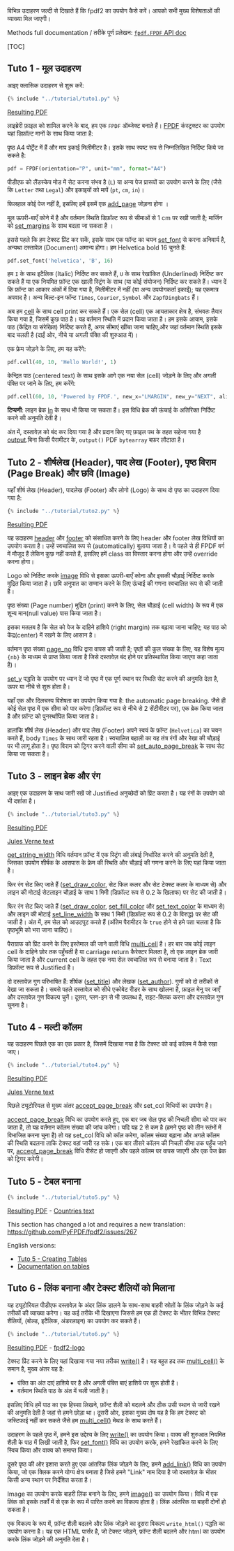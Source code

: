 विभिन्न उदाहरण जल्दी से दिखाते हैं कि fpdf2 का उपयोग कैसे करें। आपको सभी मुख्य विशेषताओं की व्याख्या मिल जाएगी।

Methods full documentation / तरीके पूर्ण प्रलेखन: [`fpdf.FPDF` API doc](https://pyfpdf.github.io/fpdf2/fpdf/fpdf.html#fpdf.fpdf.FPDF)

[TOC]

## Tuto 1 - मूल उदाहरण ##

आइए क्लासिक उदाहरण से शुरू करें:

```python
{% include "../tutorial/tuto1.py" %}
```

[Resulting PDF](https://github.com/PyFPDF/fpdf2/raw/master/tutorial/tuto1.pdf)

लाइब्रेरी फ़ाइल को शामिल करने के बाद, हम एक `FPDF` ऑब्जेक्ट बनाते हैं।
[FPDF](fpdf/fpdf.html#fpdf.fpdf.FPDF) कंस्ट्रक्टर का उपयोग यहां डिफ़ॉल्ट मानों के साथ किया जाता है:

पृष्ठ A4 पोर्ट्रेट में हैं और माप इकाई मिलीमीटर है।
इसके साथ स्पष्ट रूप से निम्नलिखित निर्दिष्ट किये जा सकते है:

```python
pdf = FPDF(orientation="P", unit="mm", format="A4")
```

पीडीएफ को लैंडस्केप मोड में सेट करना संभव है (`L`) या अन्य पेज प्रारूपों का उपयोग करने के लिए
(जैसे कि `Letter` तथा `Legal`) और इकाइयों को मापें (`pt`, `cm`, `in`)।

फिलहाल कोई पेज नहीं है, इसलिए हमें इसमें एक [add_page](fpdf/fpdf.html#fpdf.fpdf.FPDF.add_page) जोड़ना होगा ।

मूल ऊपरी-बाएँ कोने में है और वर्तमान स्थिति डिफ़ॉल्ट रूप से सीमाओं से 1 cm पर रखी जाती है; मार्जिन को [set_margins](fpdf/fpdf.html#fpdf.fpdf.FPDF.set_margins)
के साथ बदला जा सकता है ।

इससे पहले कि हम टेक्स्ट प्रिंट कर सकें, इसके साथ एक फॉन्ट का चयन [set_font](fpdf/fpdf.html#fpdf.fpdf.FPDF.set_font) से करना अनिवार्य है, अन्यथा दस्तावेज़ (Document) अमान्य होगा।
हम Helvetica bold 16 चुनते हैं:

```python
pdf.set_font('helvetica', 'B', 16)
```

हम `I` के साथ इटैलिक (Italic) निर्दिष्ट कर सकते हैं, `U` के साथ रेखांकित (Underlined) निर्दिष्ट कर सकते हैं या एक नियमित फ़ॉन्ट
एक खाली स्ट्रिंग के साथ (या कोई संयोजन) निर्दिष्ट कर सकते हैं। ध्यान दें कि फ़ॉन्ट का आकार अंकों में दिया गया है, मिलीमीटर में नहीं (या अन्य उपयोगकर्ता इकाई); यह एकमात्र अपवाद है।
अन्य बिल्ट-इन फॉन्ट `Times`, `Courier`, `Symbol` और `ZapfDingbats` हैं।

अब हम [cell](fpdf/fpdf.html#fpdf.fpdf.FPDF.cell) के साथ cell print कर सकते हैं। 
एक सेल (cell) एक आयताकार क्षेत्र है, संभवतः तैयार किया गया है, जिसमें कुछ पाठ है। यह वर्तमान स्थिति में प्रदान किया जाता है।
हम इसके आयाम, इसके पाठ (केंद्रित या संरेखित) निर्दिष्ट करते हैं, अगर सीमाएं
खींचा जाना चाहिए,और जहां वर्तमान स्थिति इसके बाद चलती है (दाईं ओर,
नीचे या अगली पंक्ति की शुरुआत में)।

एक फ्रेम जोड़ने के लिए, हम यह करेंगे:

```python
pdf.cell(40, 10, 'Hello World!', 1)
```

केन्द्रित पाठ (centered text) के साथ इसके आगे एक नया सेल (cell) जोड़ने के लिए और अगली पंक्ति पर जाने के लिए, हम
करेंगे:

```python
pdf.cell(60, 10, 'Powered by FPDF.', new_x="LMARGIN", new_y="NEXT", align='C')
```

**टिप्पणी**: लाइन ब्रेक [ln](fpdf/fpdf.html#fpdf.fpdf.FPDF.ln) के साथ भी किया जा सकता हैं। इस
विधि ब्रेक की ऊंचाई के अतिरिक्त निर्दिष्ट करने की अनुमति देती है।

अंत में, दस्तावेज़ को बंद कर दिया गया है और प्रदान किए गए फ़ाइल पथ के तहत सहेजा गया है
[output](fpdf/fpdf.html#fpdf.fpdf.FPDF.output).बिना किसी पैरामीटर के, `output()`
PDF `bytearray` बफ़र लौटाता है।

## Tuto 2 - शीर्षलेख (Header), पाद लेख (Footer), पृष्ठ विराम (Page Break) और छवि (Image) ##

यहाँ शीर्ष लेख (Header), पादलेख (Footer) और लोगो (Logo) के साथ दो पृष्ठ का उदाहरण दिया गया है:

```python
{% include "../tutorial/tuto2.py" %}
```

[Resulting PDF](https://github.com/PyFPDF/fpdf2/raw/master/tutorial/tuto2.pdf)

यह उदाहरण [header](fpdf/fpdf.html#fpdf.fpdf.FPDF.header) और [footer](fpdf/fpdf.html#fpdf.fpdf.FPDF.footer) को संसाधित करने के लिए header और footer लेख विधियों का उपयोग करता है।
उन्हें स्वचालित रूप से (automatically) बुलाया जाता है। वे पहले से ही FPDF वर्ग में मौजूद हैं लेकिन कुछ नहीं करते हैं,
इसलिए हमें class का विस्तार करना होगा और उन्हें override करना होगा।

Logo को निर्दिष्ट करके [image](fpdf/fpdf.html#fpdf.fpdf.FPDF.image) विधि से इसका ऊपरी-बाएँ कोना और इसकी चौड़ाई निर्दिष्ट करके मुद्रित किया जाता है। 
छवि अनुपात का सम्मान करने के लिए ऊंचाई की गणना स्वचालित रूप से की जाती है।

पृष्ठ संख्या (Page number) मुद्रित (print) करने के लिए, सेल चौड़ाई (cell width) के रूप में एक शून्य मान(null value) पास किया जाता है। 

इसका मतलब है कि सेल को पेज के दाहिने हाशिये (right margin) तक बढ़ाया जाना चाहिए; यह पाठ को केंद्र(center) में रखने के लिए आसान है। 

वर्तमान पृष्ठ संख्या [page_no](fpdf/fpdf.html#fpdf.fpdf.FPDF.page_no) विधि द्वारा वापस की जाती है; पृष्ठों की कुल संख्या के लिए, यह विशेष मूल्य `{nb}` के माध्यम से प्राप्त किया जाता है जिसे दस्तावेज़
बंद होने पर प्रतिस्थापित किया जाएगा कहा जाता है)।

[set_y](fpdf/fpdf.html#fpdf.fpdf.FPDF.set_y) पद्धति के उपयोग पर ध्यान दें जो पृष्ठ में एक पूर्ण स्थान पर स्थिति सेट करने की अनुमति देता है, ऊपर या नीचे से शुरू होता है।

यहाँ एक और दिलचस्प विशेषता का उपयोग किया गया है: the automatic page breaking. 
जैसे ही कोई सेल पृष्ठ में एक सीमा को पार करेगा (डिफ़ॉल्ट रूप से नीचे से 2 सेंटीमीटर पर), एक ब्रेक किया जाता है और फ़ॉन्ट को पुनर्स्थापित किया जाता है। 

हालांकि शीर्ष लेख (Header) और पाद लेख (Footer) अपने स्वयं के फ़ॉन्ट (`Helvetica`) का चयन करते हैं, body `Times` के साथ जारी रहता है।
स्वचालित बहाली का यह तंत्र रंगों और रेखा की चौड़ाई पर भी लागू होता है।
पृष्ठ विराम को ट्रिगर करने वाली सीमा को [set_auto_page_break](fpdf/fpdf.html#fpdf.fpdf.FPDF.set_auto_page_break) के साथ सेट किया जा सकता है।


## Tuto 3 - लाइन ब्रेक और रंग ##

आइए एक उदाहरण के साथ जारी रखें जो Justified अनुच्छेदों को प्रिंट करता है। यह रंगों के उपयोग को भी दर्शाता है।

```python
{% include "../tutorial/tuto3.py" %}
```

[Resulting PDF](https://github.com/PyFPDF/fpdf2/raw/master/tutorial/tuto3.pdf)

[Jules Verne text](https://github.com/PyFPDF/fpdf2/raw/master/tutorial/20k_c1.txt)

[get_string_width](fpdf/fpdf.html#fpdf.fpdf.FPDF.get_string_width) विधि वर्तमान फ़ॉन्ट में एक स्ट्रिंग की लंबाई निर्धारित करने की अनुमति देती है, 
जिसका उपयोग शीर्षक के आसपास के फ्रेम की स्थिति और चौड़ाई की गणना करने के लिए यहां किया जाता है।

फिर रंग सेट किए जाते हैं ([set_draw_color](fpdf/fpdf.html#fpdf.fpdf.FPDF.set_draw_color), सेट फिल कलर और सेट टेक्स्ट कलर के माध्यम से) और लाइन की मोटाई सेटलाइन चौड़ाई के साथ 1 मिमी (डिफ़ॉल्ट रूप से 0.2 के खिलाफ) पर सेट की जाती है।

फिर रंग सेट किए जाते हैं ([set_draw_color](fpdf/fpdf.html#fpdf.fpdf.FPDF.set_draw_color), [set_fill_color](fpdf/fpdf.html#fpdf.fpdf.FPDF.set_fill_color) और [set_text_color](fpdf/fpdf.html#fpdf.fpdf.FPDF.set_text_color) के माध्यम से) और लाइन की मोटाई [set_line_width](fpdf/fpdf.html#fpdf.fpdf.FPDF.set_line_width) के साथ 1 मिमी (डिफ़ॉल्ट रूप से 0.2 के विरुद्ध) पर सेट की जाती है। 
अंत में, हम सेल को आउटपुट करते हैं (अंतिम पैरामीटर के `true` होने से हमे पता चलता है कि पृष्ठभूमि को भरा जाना चाहिए)।

पैराग्राफ को प्रिंट करने के लिए इस्तेमाल की जाने वाली विधि [multi_cell](fpdf/fpdf.html#fpdf.fpdf.FPDF.multi_cell) है।
हर बार जब कोई लाइन cell के दाहिने छोर तक पहुँचती है या carriage return कैरेक्टर मिलता है, तो एक लाइन ब्रेक जारी किया जाता है और current cell के तहत एक नया सेल स्वचालित रूप से बनाया जाता है। Text डिफ़ॉल्ट रूप से Justified है।

दो दस्तावेज़ गुण परिभाषित हैं: शीर्षक
([set_title](fpdf/fpdf.html#fpdf.fpdf.FPDF.set_title)) और लेखक 
([set_author](fpdf/fpdf.html#fpdf.fpdf.FPDF.set_author)). गुणों को दो तरीकों से देखा जा सकता है।
सबसे पहले दस्तावेज़ को सीधे एक्रोबेट रीडर के साथ खोलना है, फ़ाइल मेनू पर जाएँ
और दस्तावेज़ गुण विकल्प चुनें। दूसरा, प्लग-इन से भी उपलब्ध है, राइट-क्लिक करना और दस्तावेज़ गुण चुनना है।

## Tuto 4 - मल्टी कॉलम ##

 यह उदाहरण पिछले एक का एक प्रकार है, जिसमें दिखाया गया है कि टेक्स्ट को कई कॉलम में कैसे रखा जाए।
 
```python
{% include "../tutorial/tuto4.py" %}
```

[Resulting PDF](https://github.com/PyFPDF/fpdf2/raw/master/tutorial/tuto4.pdf)

[Jules Verne text](https://github.com/PyFPDF/fpdf2/raw/master/tutorial/20k_c1.txt)

पिछले ट्यूटोरियल से मुख्य अंतर [accept_page_break](fpdf/fpdf.html#fpdf.fpdf.FPDF.accept_page_break) और set_col विधियों का उपयोग है।

[accept_page_break](fpdf/fpdf.html#fpdf.fpdf.FPDF.accept_page_break) विधि का उपयोग करते हुए, एक बार जब सेल पृष्ठ की निचली सीमा को पार कर जाता है, तो यह वर्तमान कॉलम संख्या की जांच करेगा।
यदि यह 2 से कम है (हमने पृष्ठ को तीन स्तंभों में विभाजित करना चुना है) तो यह set_col विधि को कॉल करेगा,
कॉलम संख्या बढ़ाना और अगले कॉलम की स्थिति बदलना ताकि टेक्स्ट वहां जारी रह सके।
एक बार तीसरे कॉलम की निचली सीमा तक पहुँच जाने पर, [accept_page_break](fpdf/fpdf.html#fpdf.fpdf.FPDF.accept_page_break) विधि रीसेट हो जाएगी और पहले कॉलम पर वापस जाएगी और एक पेज ब्रेक को ट्रिगर करेगी।


## Tuto 5 - टेबल बनाना ##

```python
{% include "../tutorial/tuto5.py" %}
```

[Resulting PDF](https://github.com/PyFPDF/fpdf2/raw/master/tutorial/tuto5.pdf) -
[Countries text](https://github.com/PyFPDF/fpdf2/raw/master/tutorial/countries.txt)

This section has changed a lot and requires a new translation: https://github.com/PyFPDF/fpdf2/issues/267

English versions:

* [Tuto 5 - Creating Tables](https://pyfpdf.github.io/fpdf2/Tutorial.html#tuto-5-creating-tables)
* [Documentation on tables](https://pyfpdf.github.io/fpdf2/Tables.html)

## Tuto 6 - लिंक बनाना और टेक्स्ट शैलियों को मिलाना ##

यह ट्यूटोरियल पीडीएफ दस्तावेज़ के अंदर लिंक डालने के साथ-साथ बाहरी स्रोतों के लिंक जोड़ने के कई तरीकों की व्याख्या करेगा।
 यह कई तरीके भी दिखाएगा जिससे हम एक ही टेक्स्ट के भीतर विभिन्न टेक्स्ट शैलियों, (बोल्ड, इटैलिक, अंडरलाइन) का उपयोग कर सकते हैं।
 
```python
{% include "../tutorial/tuto6.py" %}
```

[Resulting PDF](https://github.com/PyFPDF/fpdf2/raw/master/tutorial/tuto6.pdf) -
[fpdf2-logo](https://raw.githubusercontent.com/PyFPDF/fpdf2/master/docs/fpdf2-logo.png)

टेक्स्ट प्रिंट करने के लिए यहां दिखाया गया नया तरीका [write()](https://pyfpdf.github.io/fpdf2/fpdf/fpdf.html#fpdf.fpdf.FPDF.write) है। यह बहुत हद तक [multi_cell()](https://pyfpdf.github.io/fpdf2/fpdf/fpdf.html#fpdf.fpdf.FPDF.multi_cell) के समान है, मुख्य अंतर यह है:
- पंक्ति का अंत दाएं हाशिये पर है और अगली पंक्ति बाएं हाशिये पर शुरू होती है।
- वर्तमान स्थिति पाठ के अंत में चली जाती है।

इसलिए विधि हमें पाठ का एक हिस्सा लिखने, फ़ॉन्ट शैली को बदलने और ठीक उसी स्थान से जारी रखने की अनुमति देती है जहां से हमने छोड़ा था।
दूसरी ओर, इसका मुख्य दोष यह है कि हम टेक्स्ट को जस्टिफाई नहीं कर सकते जैसे हम [multi_cell()](https://pyfpdf.github.io/fpdf2/fpdf/fpdf.html#fpdf.fpdf.FPDF.multi_cell) मेथड के साथ करते हैं।

उदाहरण के पहले पृष्ठ में, हमने इस उद्देश्य के लिए [write()](https://pyfpdf.github.io/fpdf2/fpdf/fpdf.html#fpdf.fpdf.FPDF.write) का उपयोग किया। वाक्य की शुरुआत नियमित शैली के पाठ में लिखी जाती है, फिर [set_font()](https://pyfpdf.github.io/fpdf2/fpdf/fpdf.html#fpdf.fpdf.FPDF.set_font) विधि का उपयोग करके, हमने रेखांकित करने के लिए स्विच किया और वाक्य को समाप्त किया।

दूसरे पृष्ठ की ओर इशारा करते हुए एक आंतरिक लिंक जोड़ने के लिए, हमने  [add_link()](https://pyfpdf.github.io/fpdf2/fpdf/fpdf.html#fpdf.fpdf.FPDF.add_link) विधि का उपयोग किया, जो एक क्लिक करने योग्य क्षेत्र बनाता है जिसे हमने "Link" नाम दिया है जो दस्तावेज़ के भीतर किसी अन्य स्थान पर निर्देशित करता है।

Image का उपयोग करके बाहरी लिंक बनाने के लिए, हमने  [image()](https://pyfpdf.github.io/fpdf2/fpdf/fpdf.html#fpdf.fpdf.FPDF.image) का उपयोग किया। विधि में एक लिंक को इसके तर्कों में से एक के रूप में पारित करने का विकल्प होता है। लिंक आंतरिक या बाहरी दोनों हो सकता है।

एक विकल्प के रूप में, फ़ॉन्ट शैली बदलने और लिंक जोड़ने का दूसरा विकल्प `write_html()` पद्धति का उपयोग करना है। यह एक HTML पार्सर है, जो टेक्स्ट जोड़ने, फ़ॉन्ट शैली बदलने और html का उपयोग करके लिंक जोड़ने की अनुमति देता है।
